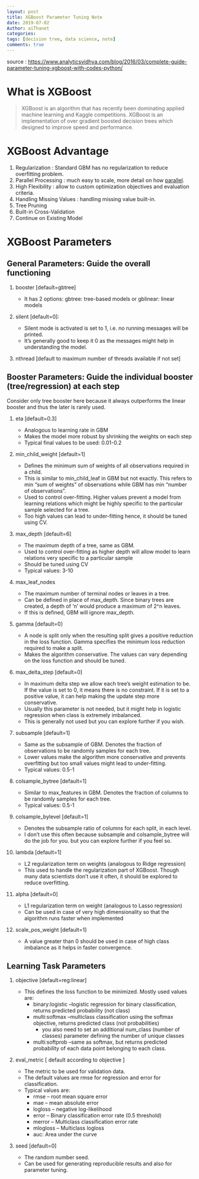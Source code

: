 ```yaml
---
layout: post
title: XGBoost Parameter Tuning Note
date: 2019-07-02
Author: aiThanet
categories:
tags: [decision tree, data science, note]
comments: true
---
```


source : <https://www.analyticsvidhya.com/blog/2016/03/complete-guide-parameter-tuning-xgboost-with-codes-python/>

# What is XGBoost

> XGBoost is an algorithm that has recently been dominating applied machine learning and Kaggle competitions.
> XGBoost is an implementation of over gradient boosted decision trees which designed to improve speed and performance.

# XGBoost Advantage

1. Regularization : Standard GBM has no regularization to reduce overfitting problem.
2. Parallel Processing : much easy to scale, more detail on how [parallel](http://zhanpengfang.github.io/418home.html).
3. High Flexibility : allow to custom optimization objectives and evaluation criteria.
4. Handling Missing Values : handling missing value built-in.
5. Tree Pruning
6. Built-in Cross-Validation
7. Continue on Existing Model

# XGBoost Parameters

## General Parameters: Guide the overall functioning

1. booster [default=gbtree]

   - It has 2 options: gbtree: tree-based models or gblinear: linear models

2. silent [default=0]:

   - Silent mode is activated is set to 1, i.e. no running messages will be printed.
   - It’s generally good to keep it 0 as the messages might help in understanding the model.

3. nthread [default to maximum number of threads available if not set]

## Booster Parameters: Guide the individual booster (tree/regression) at each step

Consider only tree booster here because it always outperforms the linear booster and thus the later is rarely used.

1. eta [default=0.3]

   - Analogous to learning rate in GBM
   - Makes the model more robust by shrinking the weights on each step
   - Typical final values to be used: 0.01-0.2

2. min_child_weight [default=1]

   - Defines the minimum sum of weights of all observations required in a child.
   - This is similar to min_child_leaf in GBM but not exactly. This refers to min “sum of weights” of observations while GBM has min “number of observations”.
   - Used to control over-fitting. Higher values prevent a model from learning relations which might be highly specific to the particular sample selected for a tree.
   - Too high values can lead to under-fitting hence, it should be tuned using CV.

3. max_depth [default=6]

   - The maximum depth of a tree, same as GBM.
   - Used to control over-fitting as higher depth will allow model to learn relations very specific to a particular sample
   - Should be tuned using CV
   - Typical values: 3-10

4. max_leaf_nodes

   - The maximum number of terminal nodes or leaves in a tree.
   - Can be defined in place of max_depth. Since binary trees are created, a depth of ‘n’ would produce a maximum of 2^n leaves.
   - If this is defined, GBM will ignore max_depth.

5. gamma [default=0]

   - A node is split only when the resulting split gives a positive reduction in the loss function. Gamma specifies the minimum loss reduction required to make a split.
   - Makes the algorithm conservative. The values can vary depending on the loss function and should be tuned.

6. max_delta_step [default=0]

   - In maximum delta step we allow each tree’s weight estimation to be. If the value is set to 0, it means there is no constraint. If it is set to a positive value, it can help making the update step more conservative.
   - Usually this parameter is not needed, but it might help in logistic regression when class is extremely imbalanced.
   - This is generally not used but you can explore further if you wish.

7. subsample [default=1]

   - Same as the subsample of GBM. Denotes the fraction of observations to be randomly samples for each tree.
   - Lower values make the algorithm more conservative and prevents overfitting but too small values might lead to under-fitting.
   - Typical values: 0.5-1

8. colsample_bytree [default=1]

   - Similar to max_features in GBM. Denotes the fraction of columns to be randomly samples for each tree.
   - Typical values: 0.5-1

9. colsample_bylevel [default=1]

   - Denotes the subsample ratio of columns for each split, in each level.
   - I don’t use this often because subsample and colsample_bytree will do the job for you. but you can explore further if you feel so.

10. lambda [default=1]

    - L2 regularization term on weights (analogous to Ridge regression)
    - This used to handle the regularization part of XGBoost. Though many data scientists don’t use it often, it should be explored to reduce overfitting.

11. alpha [default=0]

    - L1 regularization term on weight (analogous to Lasso regression)
    - Can be used in case of very high dimensionality so that the algorithm runs faster when implemented

12. scale_pos_weight [default=1]
    - A value greater than 0 should be used in case of high class imbalance as it helps in faster convergence.

## Learning Task Parameters

1. objective [default=reg:linear]

   - This defines the loss function to be minimized. Mostly used values are:
     - binary:logistic –logistic regression for binary classification, returns predicted probability (not class)
     - multi:softmax –multiclass classification using the softmax objective, returns predicted class (not probabilities)
       - you also need to set an additional num_class (number of classes) parameter defining the number of unique classes
     - multi:softprob –same as softmax, but returns predicted probability of each data point belonging to each class.

2. eval_metric [ default according to objective ]

   - The metric to be used for validation data.
   - The default values are rmse for regression and error for classification.
   - Typical values are:
     - rmse – root mean square error
     - mae – mean absolute error
     - logloss – negative log-likelihood
     - error – Binary classification error rate (0.5 threshold)
     - merror – Multiclass classification error rate
     - mlogloss – Multiclass logloss
     - auc: Area under the curve

3. seed [default=0]

   - The random number seed.
   - Can be used for generating reproducible results and also for parameter tuning.
